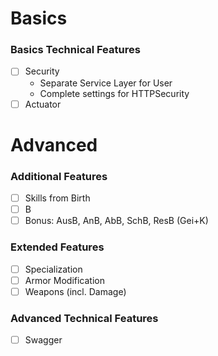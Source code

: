# Basics

### Basics Technical Features
- [ ] Security
    - Separate Service Layer for User
    - Complete settings for HTTPSecurity
- [ ] Actuator

# Advanced

### Additional Features
- [ ] Skills from Birth
- [ ] B
- [ ] Bonus: AusB, AnB, AbB, SchB, ResB (Gei+K)

### Extended Features
- [ ] Specialization
- [ ] Armor Modification
- [ ] Weapons (incl. Damage)

### Advanced Technical Features
- [ ] Swagger
